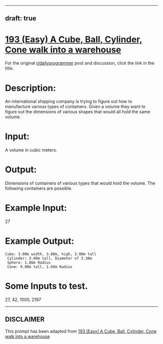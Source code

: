 ---
draft: true
----

# [193 (Easy) A Cube, Ball, Cylinder, Cone walk into a warehouse](https://www.reddit.com/r/dailyprogrammer/comments/2peac9/20141215_challenge_193_easy_a_cube_ball_cylinder/)

For the original [r/dailyprogrammer](https://www.reddit.com/r/dailyprogrammer/) post and discussion, click the link in the title.

# Description:
An international shipping company is trying to figure out how to manufacture various types of containers. Given a volume they want to figure out the dimensions of various shapes that would all hold the same volume.

# Input:
A volume in cubic meters. 

# Output:
Dimensions of containers of various types that would hold the volume.
The following containers are possible.

# Example Input:
27

# Example Output:

```
Cube: 3.00m width, 3.00m, high, 3.00m tall
 Cylinder: 3.00m tall, Diameter of 3.38m
 Sphere: 1.86m Radius
 Cone: 9.00m tall, 1.69m Radius
```
# Some Inputs to test.
27, 42, 1000, 2197


----
## **DISCLAIMER**
This prompt has been adapted from [193 [Easy] A Cube, Ball, Cylinder, Cone walk into a warehouse](https://www.reddit.com/r/dailyprogrammer/comments/2peac9/20141215_challenge_193_easy_a_cube_ball_cylinder/
)
